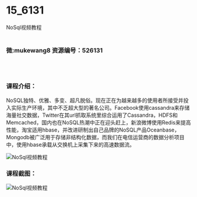 # 15_6131
NoSql视频教程
<br/></br>
<h3>微:mukewang8 资源编号：526131</h3>
<br/></br>
<h3>课程介绍：</h3>
<p>NoSQL独特、优雅、多变、超凡脱俗。现在正在为越来越多的使用者所接受并投入实际生产环境，其中不乏超大型的著名公司。Facebook使用cassandra来存储海量社交数据，Twitter在其url抓取系统里综合运用了Cassandra，HDFS和Memcached，国内也在NoSQL热潮中正在迎头赶上，新浪微博使用Redis来提高性能，淘宝适用hbase，并改进研制出自己品牌的NoSQL产品Oceanbase，Mongodb被广泛用于存储非结构化数据，而我们在电信运营商的数据分析项目中，使用hbase承载从交换机上采集下来的高速数据流。</p>
<p><img src="https://www.ko996.com/wp-content/uploads/img/2019/08/356-1-300x169.jpg" alt="NoSql视频教程"></p>
<h3>课程截图：</h3>
<p><img src="https://www.ko996.com/wp-content/uploads/img/2019/08/1-3.png" alt="NoSql视频教程"></p>
